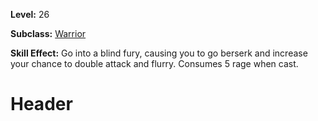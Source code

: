 <!-- TITLE: Skill: Blind Fury -->
<!-- SUBTITLE:  -->

**Level:** 26

**Subclass:** [Warrior](warrior)

**Skill Effect:** Go into a blind fury, causing you to go berserk and increase your chance to double attack and flurry.  Consumes 5 rage when cast.

# Header